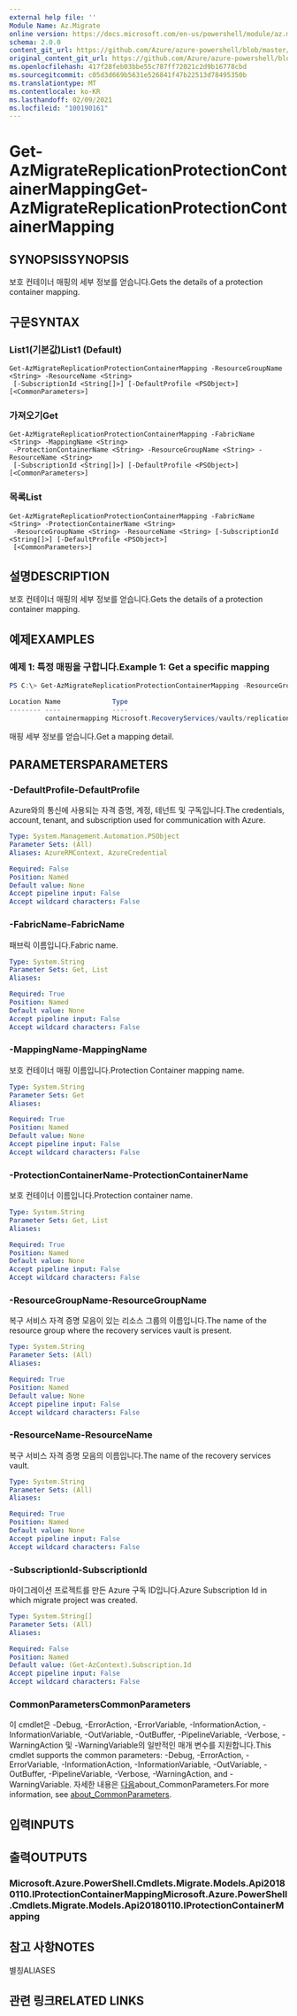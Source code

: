 ```yaml
---
external help file: ''
Module Name: Az.Migrate
online version: https://docs.microsoft.com/en-us/powershell/module/az.migrate/get-azmigratereplicationprotectioncontainermapping
schema: 2.0.0
content_git_url: https://github.com/Azure/azure-powershell/blob/master/src/Migrate/help/Get-AzMigrateReplicationProtectionContainerMapping.md
original_content_git_url: https://github.com/Azure/azure-powershell/blob/master/src/Migrate/help/Get-AzMigrateReplicationProtectionContainerMapping.md
ms.openlocfilehash: 417f28feb03bbe55c787ff72021c2d9b16778cbd
ms.sourcegitcommit: c05d3d669b5631e526841f47b22513d78495350b
ms.translationtype: MT
ms.contentlocale: ko-KR
ms.lasthandoff: 02/09/2021
ms.locfileid: "100190161"
---
```

# <span data-ttu-id="977e2-101">Get-AzMigrateReplicationProtectionContainerMapping</span><span class="sxs-lookup"><span data-stu-id="977e2-101">Get-AzMigrateReplicationProtectionContainerMapping</span></span>

## <span data-ttu-id="977e2-102">SYNOPSIS</span><span class="sxs-lookup"><span data-stu-id="977e2-102">SYNOPSIS</span></span>
<span data-ttu-id="977e2-103">보호 컨테이너 매핑의 세부 정보를 얻습니다.</span><span class="sxs-lookup"><span data-stu-id="977e2-103">Gets the details of a protection container mapping.</span></span>

## <span data-ttu-id="977e2-104">구문</span><span class="sxs-lookup"><span data-stu-id="977e2-104">SYNTAX</span></span>

### <span data-ttu-id="977e2-105">List1(기본값)</span><span class="sxs-lookup"><span data-stu-id="977e2-105">List1 (Default)</span></span>
```
Get-AzMigrateReplicationProtectionContainerMapping -ResourceGroupName <String> -ResourceName <String>
 [-SubscriptionId <String[]>] [-DefaultProfile <PSObject>] [<CommonParameters>]
```

### <span data-ttu-id="977e2-106">가져오기</span><span class="sxs-lookup"><span data-stu-id="977e2-106">Get</span></span>
```
Get-AzMigrateReplicationProtectionContainerMapping -FabricName <String> -MappingName <String>
 -ProtectionContainerName <String> -ResourceGroupName <String> -ResourceName <String>
 [-SubscriptionId <String[]>] [-DefaultProfile <PSObject>] [<CommonParameters>]
```

### <span data-ttu-id="977e2-107">목록</span><span class="sxs-lookup"><span data-stu-id="977e2-107">List</span></span>
```
Get-AzMigrateReplicationProtectionContainerMapping -FabricName <String> -ProtectionContainerName <String>
 -ResourceGroupName <String> -ResourceName <String> [-SubscriptionId <String[]>] [-DefaultProfile <PSObject>]
 [<CommonParameters>]
```

## <span data-ttu-id="977e2-108">설명</span><span class="sxs-lookup"><span data-stu-id="977e2-108">DESCRIPTION</span></span>
<span data-ttu-id="977e2-109">보호 컨테이너 매핑의 세부 정보를 얻습니다.</span><span class="sxs-lookup"><span data-stu-id="977e2-109">Gets the details of a protection container mapping.</span></span>

## <span data-ttu-id="977e2-110">예제</span><span class="sxs-lookup"><span data-stu-id="977e2-110">EXAMPLES</span></span>

### <span data-ttu-id="977e2-111">예제 1: 특정 매핑을 구합니다.</span><span class="sxs-lookup"><span data-stu-id="977e2-111">Example 1: Get a specific mapping</span></span>
```powershell
PS C:\> Get-AzMigrateReplicationProtectionContainerMapping -ResourceGroupName azmigratepwshtestasr13072020 -ResourceName AzMigrateTestProjectPWSH02aarsvault -FabricName AzMigratePWSHTc8d1replicationfabric -ProtectionContainerName AzMigratePWSHTc8d1replicationcontainer -MappingName "containermapping"

Location Name             Type
-------- ----             ----
         containermapping Microsoft.RecoveryServices/vaults/replicationFabrics/replicationProtectionContainers/replicationProtectionContainerMappings
```

<span data-ttu-id="977e2-112">매핑 세부 정보를 얻습니다.</span><span class="sxs-lookup"><span data-stu-id="977e2-112">Get a mapping detail.</span></span>

## <span data-ttu-id="977e2-113">PARAMETERS</span><span class="sxs-lookup"><span data-stu-id="977e2-113">PARAMETERS</span></span>

### <span data-ttu-id="977e2-114">-DefaultProfile</span><span class="sxs-lookup"><span data-stu-id="977e2-114">-DefaultProfile</span></span>
<span data-ttu-id="977e2-115">Azure와의 통신에 사용되는 자격 증명, 계정, 테넌트 및 구독입니다.</span><span class="sxs-lookup"><span data-stu-id="977e2-115">The credentials, account, tenant, and subscription used for communication with Azure.</span></span>

```yaml
Type: System.Management.Automation.PSObject
Parameter Sets: (All)
Aliases: AzureRMContext, AzureCredential

Required: False
Position: Named
Default value: None
Accept pipeline input: False
Accept wildcard characters: False
```

### <span data-ttu-id="977e2-116">-FabricName</span><span class="sxs-lookup"><span data-stu-id="977e2-116">-FabricName</span></span>
<span data-ttu-id="977e2-117">패브릭 이름입니다.</span><span class="sxs-lookup"><span data-stu-id="977e2-117">Fabric name.</span></span>

```yaml
Type: System.String
Parameter Sets: Get, List
Aliases:

Required: True
Position: Named
Default value: None
Accept pipeline input: False
Accept wildcard characters: False
```

### <span data-ttu-id="977e2-118">-MappingName</span><span class="sxs-lookup"><span data-stu-id="977e2-118">-MappingName</span></span>
<span data-ttu-id="977e2-119">보호 컨테이너 매핑 이름입니다.</span><span class="sxs-lookup"><span data-stu-id="977e2-119">Protection Container mapping name.</span></span>

```yaml
Type: System.String
Parameter Sets: Get
Aliases:

Required: True
Position: Named
Default value: None
Accept pipeline input: False
Accept wildcard characters: False
```

### <span data-ttu-id="977e2-120">-ProtectionContainerName</span><span class="sxs-lookup"><span data-stu-id="977e2-120">-ProtectionContainerName</span></span>
<span data-ttu-id="977e2-121">보호 컨테이너 이름입니다.</span><span class="sxs-lookup"><span data-stu-id="977e2-121">Protection container name.</span></span>

```yaml
Type: System.String
Parameter Sets: Get, List
Aliases:

Required: True
Position: Named
Default value: None
Accept pipeline input: False
Accept wildcard characters: False
```

### <span data-ttu-id="977e2-122">-ResourceGroupName</span><span class="sxs-lookup"><span data-stu-id="977e2-122">-ResourceGroupName</span></span>
<span data-ttu-id="977e2-123">복구 서비스 자격 증명 모음이 있는 리소스 그룹의 이름입니다.</span><span class="sxs-lookup"><span data-stu-id="977e2-123">The name of the resource group where the recovery services vault is present.</span></span>

```yaml
Type: System.String
Parameter Sets: (All)
Aliases:

Required: True
Position: Named
Default value: None
Accept pipeline input: False
Accept wildcard characters: False
```

### <span data-ttu-id="977e2-124">-ResourceName</span><span class="sxs-lookup"><span data-stu-id="977e2-124">-ResourceName</span></span>
<span data-ttu-id="977e2-125">복구 서비스 자격 증명 모음의 이름입니다.</span><span class="sxs-lookup"><span data-stu-id="977e2-125">The name of the recovery services vault.</span></span>

```yaml
Type: System.String
Parameter Sets: (All)
Aliases:

Required: True
Position: Named
Default value: None
Accept pipeline input: False
Accept wildcard characters: False
```

### <span data-ttu-id="977e2-126">-SubscriptionId</span><span class="sxs-lookup"><span data-stu-id="977e2-126">-SubscriptionId</span></span>
<span data-ttu-id="977e2-127">마이그레이션 프로젝트를 만든 Azure 구독 ID입니다.</span><span class="sxs-lookup"><span data-stu-id="977e2-127">Azure Subscription Id in which migrate project was created.</span></span>

```yaml
Type: System.String[]
Parameter Sets: (All)
Aliases:

Required: False
Position: Named
Default value: (Get-AzContext).Subscription.Id
Accept pipeline input: False
Accept wildcard characters: False
```

### <span data-ttu-id="977e2-128">CommonParameters</span><span class="sxs-lookup"><span data-stu-id="977e2-128">CommonParameters</span></span>
<span data-ttu-id="977e2-129">이 cmdlet은 -Debug, -ErrorAction, -ErrorVariable, -InformationAction, -InformationVariable, -OutVariable, -OutBuffer, -PipelineVariable, -Verbose, -WarningAction 및 -WarningVariable의 일반적인 매개 변수를 지원합니다.</span><span class="sxs-lookup"><span data-stu-id="977e2-129">This cmdlet supports the common parameters: -Debug, -ErrorAction, -ErrorVariable, -InformationAction, -InformationVariable, -OutVariable, -OutBuffer, -PipelineVariable, -Verbose, -WarningAction, and -WarningVariable.</span></span> <span data-ttu-id="977e2-130">자세한 내용은 [다음](http://go.microsoft.com/fwlink/?LinkID=113216)about_CommonParameters.</span><span class="sxs-lookup"><span data-stu-id="977e2-130">For more information, see [about_CommonParameters](http://go.microsoft.com/fwlink/?LinkID=113216).</span></span>

## <span data-ttu-id="977e2-131">입력</span><span class="sxs-lookup"><span data-stu-id="977e2-131">INPUTS</span></span>

## <span data-ttu-id="977e2-132">출력</span><span class="sxs-lookup"><span data-stu-id="977e2-132">OUTPUTS</span></span>

### <span data-ttu-id="977e2-133">Microsoft.Azure.PowerShell.Cmdlets.Migrate.Models.Api20180110.IProtectionContainerMapping</span><span class="sxs-lookup"><span data-stu-id="977e2-133">Microsoft.Azure.PowerShell.Cmdlets.Migrate.Models.Api20180110.IProtectionContainerMapping</span></span>

## <span data-ttu-id="977e2-134">참고 사항</span><span class="sxs-lookup"><span data-stu-id="977e2-134">NOTES</span></span>

<span data-ttu-id="977e2-135">별칭</span><span class="sxs-lookup"><span data-stu-id="977e2-135">ALIASES</span></span>

## <span data-ttu-id="977e2-136">관련 링크</span><span class="sxs-lookup"><span data-stu-id="977e2-136">RELATED LINKS</span></span>

